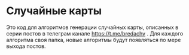 # Случайные карты
Это код для алгоритмов генерации случайных карты, описанных в серии постов в телеграм канале https://t.me/bredachv .
Для каждого алгоритма своя папка, новые алгоритмы будут появляться по мере выхода постов.
